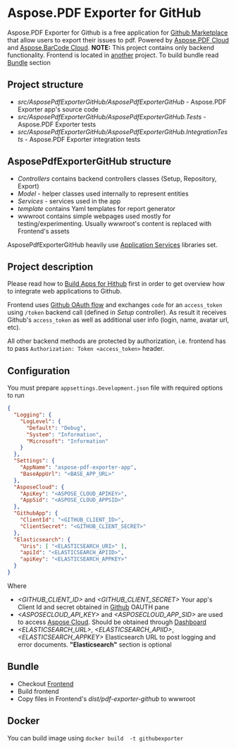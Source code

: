 # Aspose.PDF Exporter for GitHub

Aspose.PDF Exporter for Github is a free  application for [Github Marketplace](https://github.com/marketplace) that allow users to export their issues to pdf. Powered by [Aspose.PDF Cloud](https://products.aspose.cloud/pdf/family) and [Aspose.BarCode Cloud](https://products.aspose.cloud/barcode/family).
**NOTE:**
This project contains only backend functionality. Frontend is located in [another](https://github.com/aspose-pdf-cloud/aspose-pdf-exporter-for-github-frontend) project. To build bundle read [Bundle](#bundle) section

## Project structure
* *src/AsposePdfExporterGitHub/AsposePdfExporterGitHub* - Aspose.PDF Exporter app's source code
* *src/AsposePdfExporterGitHub/AsposePdfExporterGitHub.Tests* - Aspose.PDF Exporter tests
* *src/AsposePdfExporterGitHub/AsposePdfExporterGitHub.IntegrationTests* - Aspose.PDF Exporter integration tests

## AsposePdfExporterGitHub structure
* *Controllers* contains backend controllers classes (Setup, Repository, Export)
* *Model* - helper classes used internally to represent entities
* *Services* - services used in the app
* *template* contains Yaml templates for report generator
* wwwroot contains simple webpages used mostly for testing/experimenting. Usually wwwroot's content is replaced with Frontend's assets  

AsposePdfExporterGitHub heavily use [Application Services](https://github.com/aspose-pdf-cloud/application-services) libraries set. 

## Project description

Please read how to [Build Apps for Hithub](https://developer.github.com/apps/) first in order to get overview how to integrate web applications to Github.

Frontend uses [Github OAuth flow](https://developer.github.com/apps/building-oauth-apps/authorizing-oauth-apps/) and exchanges `code` for an `access_token` using `/token` backend call (defined in *Setup* controller). As result it receives Github's `access_token` as well as additional user info (login, name, avatar url, etc).

All other backend methods are protected by authorization, i.e. frontend has to pass `Authorization: Token <access_token>` header.


## Configuration
You must prepare `appsettings.Development.json` file with required options to run
```json
{
  "Logging": {
    "LogLevel": {
      "Default": "Debug",
      "System": "Information",
      "Microsoft": "Information"
    }
  },
  "Settings": {
    "AppName": "aspose-pdf-exporter-app",
    "BaseAppUrl": "<BASE_APP_URL>"
  },
  "AsposeCloud": {
    "ApiKey": "<ASPOSE_CLOUD_APIKEY>",
    "AppSid": "<ASPOSE_CLOUD_APPSID>"
  },
  "GithubApp": {
    "ClientId": "<GITHUB_CLIENT_ID>",
    "ClientSecret": "<GITHUB_CLIENT_SECRET>"
  },
  "Elasticsearch": {
    "Uris": [ "<ELASTICSEARCH_URI>" ],
    "apiId": "<ELASTICSEARCH_APIID>",
    "apiKey": "<ELASTICSEARCH_APPKEY>"
  }
}

```

Where

* *<GITHUB_CLIENT_ID>* and *<GITHUB_CLIENT_SECRET>* Your app's Client Id and secret obtained in [Github](https://github.com/settings/developers) OAUTH pane
* *<ASPOSECLOUD_API_KEY>* and *<ASPOSECLOUD_APP_SID>*  are used to access [Aspose Cloud](https://www.aspose.cloud/). Should be obtained through [Dashboard](https://dashboard.aspose.cloud)
* *<ELASTICSEARCH_URL>*, *<ELASTICSEARCH_APIID>*, *<ELASTICSEARCH_APPKEY>* Elasticsearch URL to post logging and error documents. **"Elasticsearch"** section is optional

## Bundle

* Checkout [Frontend](https://github.com/aspose-pdf-cloud/aspose-pdf-exporter-for-github-frontend)
* Build frontend
* Copy files in Frontend's *dist/pdf-exporter-github* to wwwroot

## Docker

You can build image using `docker build  -t githubexporter`
